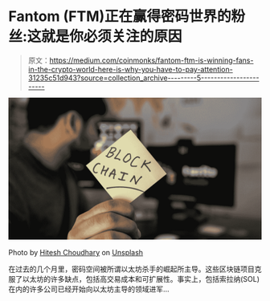 # Fantom (FTM)正在赢得密码世界的粉丝:这就是你必须关注的原因

> 原文：<https://medium.com/coinmonks/fantom-ftm-is-winning-fans-in-the-crypto-world-here-is-why-you-have-to-pay-attention-31235c51d943?source=collection_archive---------5----------------------->

![](img/90bf8bed98fc62be5182c7af44c8dc36.png)

Photo by [Hitesh Choudhary](https://unsplash.com/@hiteshchoudhary?utm_source=medium&utm_medium=referral) on [Unsplash](https://unsplash.com?utm_source=medium&utm_medium=referral)

在过去的几个月里，密码空间被所谓以太坊杀手的崛起所主导。这些区块链项目克服了以太坊的许多缺点，包括高交易成本和可扩展性。事实上，包括索拉纳(SOL)在内的许多公司已经开始向以太坊主导的领域进军…